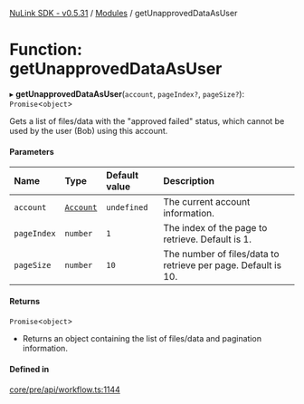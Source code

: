 [NuLink SDK - v0.5.31](../README.md) / [Modules](../modules.md) / getUnapprovedDataAsUser

# Function: getUnapprovedDataAsUser

▸ **getUnapprovedDataAsUser**(`account`, `pageIndex?`, `pageSize?`): `Promise`<`object`\>

Gets a list of files/data with the "approved failed" status, which cannot be used by the user (Bob) using this account.

#### Parameters

| Name | Type | Default value | Description |
| :------ | :------ | :------ | :------ |
| `account` | [`Account`](../classes/Account.md) | `undefined` | The current account information. |
| `pageIndex` | `number` | `1` | The index of the page to retrieve. Default is 1. |
| `pageSize` | `number` | `10` | The number of files/data to retrieve per page. Default is 10. |

#### Returns

`Promise`<`object`\>

- Returns an object containing the list of files/data and pagination information.

#### Defined in

[core/pre/api/workflow.ts:1144](https://github.com/NuLink-network/nulink-sdk/blob/f3f9a8b/src/core/pre/api/workflow.ts#L1144)
